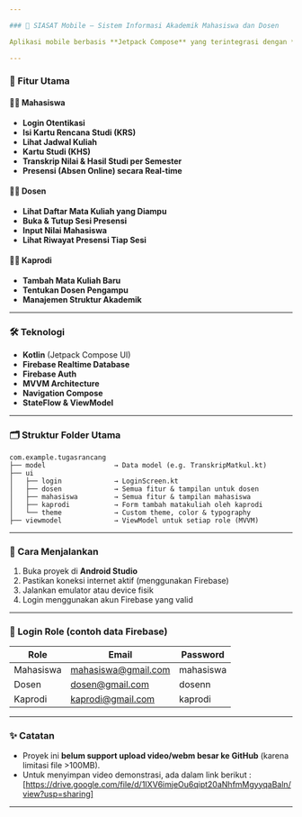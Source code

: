 ```yaml
---

### 📱 SIASAT Mobile – Sistem Informasi Akademik Mahasiswa dan Dosen

Aplikasi mobile berbasis **Jetpack Compose** yang terintegrasi dengan **Firebase Realtime Database & Authentication**, dirancang untuk membantu kegiatan akademik mahasiswa, dosen, dan kaprodi dalam satu platform.

---
```


### 🧩 Fitur Utama

#### 👨‍🎓 Mahasiswa

* **Login Otentikasi**
* **Isi Kartu Rencana Studi (KRS)**
* **Lihat Jadwal Kuliah**
* **Kartu Studi (KHS)**
* **Transkrip Nilai & Hasil Studi per Semester**
* **Presensi (Absen Online) secara Real-time**

#### 👨‍🏫 Dosen

* **Lihat Daftar Mata Kuliah yang Diampu**
* **Buka & Tutup Sesi Presensi**
* **Input Nilai Mahasiswa**
* **Lihat Riwayat Presensi Tiap Sesi**

#### 👨‍💼 Kaprodi

* **Tambah Mata Kuliah Baru**
* **Tentukan Dosen Pengampu**
* **Manajemen Struktur Akademik**

---

### 🛠 Teknologi

* **Kotlin** (Jetpack Compose UI)
* **Firebase Realtime Database**
* **Firebase Auth**
* **MVVM Architecture**
* **Navigation Compose**
* **StateFlow & ViewModel**

---

### 🗂 Struktur Folder Utama

```
com.example.tugasrancang
├── model                 → Data model (e.g. TranskripMatkul.kt)
├── ui
│   ├── login             → LoginScreen.kt
│   ├── dosen             → Semua fitur & tampilan untuk dosen
│   ├── mahasiswa         → Semua fitur & tampilan mahasiswa
│   ├── kaprodi           → Form tambah matakuliah oleh kaprodi
│   └── theme             → Custom theme, color & typography
├── viewmodel             → ViewModel untuk setiap role (MVVM)
```

---

### 🚀 Cara Menjalankan

1. Buka proyek di **Android Studio**
2. Pastikan koneksi internet aktif (menggunakan Firebase)
3. Jalankan emulator atau device fisik
4. Login menggunakan akun Firebase yang valid

---

### 🔐 Login Role (contoh data Firebase)

| Role      | Email                                             | Password |
| --------- | ------------------------------------------------- | -------- |
| Mahasiswa | [mahasiswa@gmail.com](mailto:mahasiswa@gmail.com) | mahasiswa   |
| Dosen     | [dosen@gmail.com](mailto:dosen@gmail.com)         | dosenn   |
| Kaprodi   | [kaprodi@gmail.com](mailto:kaprodi@gmail.com)     | kaprodi   |

---

### ✨ Catatan

* Proyek ini **belum support upload video/webm besar ke GitHub** (karena limitasi file >100MB).
* Untuk menyimpan video demonstrasi, ada dalam link berikut : [https://drive.google.com/file/d/1IXV6imjeOu6qipt20aNhfmMgyyqaBaln/view?usp=sharing]

---
